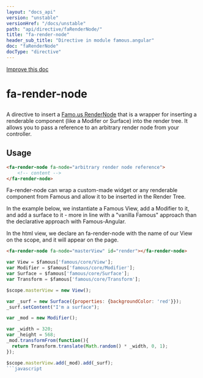 ```yaml
---
layout: "docs_api"
version: "unstable"
versionHref: "/docs/unstable"
path: "api/directive/faRenderNode/"
title: "fa-render-node"
header_sub_title: "Directive in module famous.angular"
doc: "faRenderNode"
docType: "directive"
---
```


<div class="improve-docs">
  <a href='https://github.com/Famous/famous-angular/edit/master/src/scripts/directives/fa-render-node.js#L1'>
    Improve this doc
  </a>
</div>




<h1 class="api-title">

  fa-render-node



</h1>





A directive to insert a <a href="https://famo.us/docs/0.1.1/core/RenderNode/">Famo.us RenderNode</a> that is
a wrapper for inserting a renderable component (like a Modifer or Surface) into the render tree.
It allows you to pass a reference to an arbitrary render node from your controller.








  
<h2 id="usage">Usage</h2>
  
```html
<fa-render-node fa-node="arbitrary render node reference">
    <!-- content -->
</fa-render-node>
```
  
Fa-render-node can wrap a custom-made widget or any renderable component from Famous and allow it to be inserted in the Render Tree.  

In the example below, we instantiate a Famous View, add a Modifier to it, and add a surface to it - more in line with a "vanilla Famous" approach than the declarative approach with Famous-Angular.  

In the html view, we declare an fa-render-node with the name of our View on the scope, and it will appear on the page.

```html
<fa-render-node fa-node="masterView" id="render"></fa-render-node>
```

```javascript
var View = $famous['famous/core/View'];
var Modifier = $famous['famous/core/Modifier'];
var Surface = $famous['famous/core/Surface'];
var Transform = $famous['famous/core/Transform'];

$scope.masterView = new View();

var _surf = new Surface({properties: {backgroundColor: 'red'}});
_surf.setContent("I'm a surface");

var _mod = new Modifier();

var _width = 320;
var _height = 568;
_mod.transformFrom(function(){
  return Transform.translate(Math.random() * _width, 0, 1);
});

$scope.masterView.add(_mod).add(_surf);
```javascript
  
  

  





